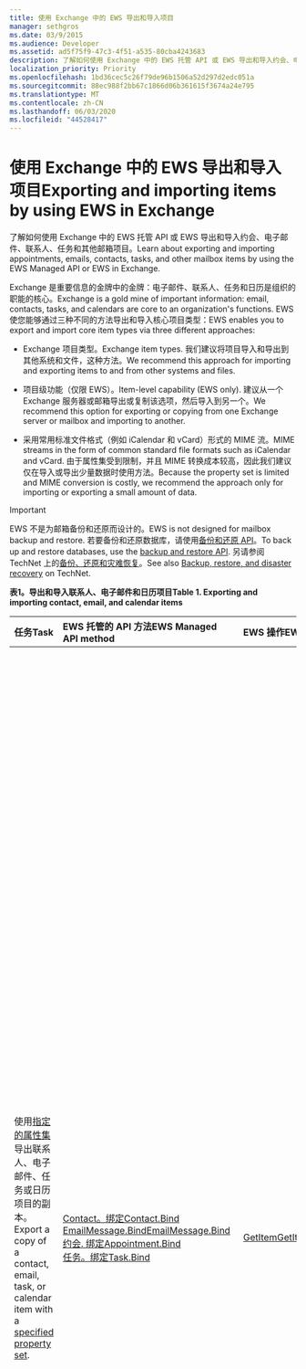 ```yaml
---
title: 使用 Exchange 中的 EWS 导出和导入项目
manager: sethgros
ms.date: 03/9/2015
ms.audience: Developer
ms.assetid: ad5f75f9-47c3-4f51-a535-80cba4243683
description: 了解如何使用 Exchange 中的 EWS 托管 API 或 EWS 导出和导入约会、电子邮件、联系人、任务和其他邮箱项目。
localization_priority: Priority
ms.openlocfilehash: 1bd36cec5c26f79de96b1506a52d297d2edc051a
ms.sourcegitcommit: 88ec988f2bb67c1866d06b361615f3674a24e795
ms.translationtype: MT
ms.contentlocale: zh-CN
ms.lasthandoff: 06/03/2020
ms.locfileid: "44528417"
---
```

# <a name="exporting-and-importing-items-by-using-ews-in-exchange"></a><span data-ttu-id="3f81a-103">使用 Exchange 中的 EWS 导出和导入项目</span><span class="sxs-lookup"><span data-stu-id="3f81a-103">Exporting and importing items by using EWS in Exchange</span></span>

<span data-ttu-id="3f81a-104">了解如何使用 Exchange 中的 EWS 托管 API 或 EWS 导出和导入约会、电子邮件、联系人、任务和其他邮箱项目。</span><span class="sxs-lookup"><span data-stu-id="3f81a-104">Learn about exporting and importing appointments, emails, contacts, tasks, and other mailbox items by using the EWS Managed API or EWS in Exchange.</span></span> 
  
<span data-ttu-id="3f81a-105">Exchange 是重要信息的金牌中的金牌：电子邮件、联系人、任务和日历是组织的职能的核心。</span><span class="sxs-lookup"><span data-stu-id="3f81a-105">Exchange is a gold mine of important information: email, contacts, tasks, and calendars are core to an organization's functions.</span></span> <span data-ttu-id="3f81a-106">EWS 使您能够通过三种不同的方法导出和导入核心项目类型：</span><span class="sxs-lookup"><span data-stu-id="3f81a-106">EWS enables you to export and import core item types via three different approaches:</span></span>
  
- <span data-ttu-id="3f81a-107">Exchange 项目类型。</span><span class="sxs-lookup"><span data-stu-id="3f81a-107">Exchange item types.</span></span> <span data-ttu-id="3f81a-108">我们建议将项目导入和导出到其他系统和文件，这种方法。</span><span class="sxs-lookup"><span data-stu-id="3f81a-108">We recommend this approach for importing and exporting items to and from other systems and files.</span></span>
    
- <span data-ttu-id="3f81a-109">项目级功能（仅限 EWS）。</span><span class="sxs-lookup"><span data-stu-id="3f81a-109">Item-level capability (EWS only).</span></span> <span data-ttu-id="3f81a-110">建议从一个 Exchange 服务器或邮箱导出或复制该选项，然后导入到另一个。</span><span class="sxs-lookup"><span data-stu-id="3f81a-110">We recommend this option for exporting or copying from one Exchange server or mailbox and importing to another.</span></span>
    
- <span data-ttu-id="3f81a-111">采用常用标准文件格式（例如 iCalendar 和 vCard）形式的 MIME 流。</span><span class="sxs-lookup"><span data-stu-id="3f81a-111">MIME streams in the form of common standard file formats such as iCalendar and vCard.</span></span> <span data-ttu-id="3f81a-112">由于属性集受到限制，并且 MIME 转换成本较高，因此我们建议仅在导入或导出少量数据时使用方法。</span><span class="sxs-lookup"><span data-stu-id="3f81a-112">Because the property set is limited and MIME conversion is costly, we recommend the approach only for importing or exporting a small amount of data.</span></span>
    
> [!IMPORTANT]
> <span data-ttu-id="3f81a-113">EWS 不是为邮箱备份和还原而设计的。</span><span class="sxs-lookup"><span data-stu-id="3f81a-113">EWS is not designed for mailbox backup and restore.</span></span> <span data-ttu-id="3f81a-114">若要备份和还原数据库，请使用[备份和还原 API](../backup-restore/backup-and-restore-for-exchange-2013.md)。</span><span class="sxs-lookup"><span data-stu-id="3f81a-114">To back up and restore databases, use the [backup and restore API](../backup-restore/backup-and-restore-for-exchange-2013.md).</span></span> <span data-ttu-id="3f81a-115">另请参阅 TechNet 上的[备份、还原和灾难恢复](https://technet.microsoft.com/library/dd876874%28v=exchg.150%29.aspx)。</span><span class="sxs-lookup"><span data-stu-id="3f81a-115">See also [Backup, restore, and disaster recovery](https://technet.microsoft.com/library/dd876874%28v=exchg.150%29.aspx) on TechNet.</span></span> 
  
<span data-ttu-id="3f81a-116">**表1。导出和导入联系人、电子邮件和日历项目**</span><span class="sxs-lookup"><span data-stu-id="3f81a-116">**Table 1. Exporting and importing contact, email, and calendar items**</span></span>

|<span data-ttu-id="3f81a-117">任务</span><span class="sxs-lookup"><span data-stu-id="3f81a-117">Task</span></span>|<span data-ttu-id="3f81a-118">EWS 托管的 API 方法</span><span class="sxs-lookup"><span data-stu-id="3f81a-118">EWS Managed API method</span></span>|<span data-ttu-id="3f81a-119">EWS 操作</span><span class="sxs-lookup"><span data-stu-id="3f81a-119">EWS operation</span></span>|<span data-ttu-id="3f81a-120">注释</span><span class="sxs-lookup"><span data-stu-id="3f81a-120">Notes</span></span>|
|:-----|:-----|:-----|:-----|
|<span data-ttu-id="3f81a-121">使用[指定的属性集](properties-and-extended-properties-in-ews-in-exchange.md)导出联系人、电子邮件、任务或日历项目的副本。</span><span class="sxs-lookup"><span data-stu-id="3f81a-121">Export a copy of a contact, email, task, or calendar item with a [specified property set](properties-and-extended-properties-in-ews-in-exchange.md).</span></span>  <br/> |[<span data-ttu-id="3f81a-122">Contact。绑定</span><span class="sxs-lookup"><span data-stu-id="3f81a-122">Contact.Bind</span></span>](https://msdn.microsoft.com/library/microsoft.exchange.webservices.data.contact.bind%28v=exchg.80%29.aspx) <br/> [<span data-ttu-id="3f81a-123">EmailMessage.Bind</span><span class="sxs-lookup"><span data-stu-id="3f81a-123">EmailMessage.Bind</span></span>](https://msdn.microsoft.com/library/microsoft.exchange.webservices.data.emailmessage.bind%28v=exchg.80%29.aspx) <br/> [<span data-ttu-id="3f81a-124">约会. 绑定</span><span class="sxs-lookup"><span data-stu-id="3f81a-124">Appointment.Bind</span></span>](https://msdn.microsoft.com/library/microsoft.exchange.webservices.data.appointment.bind%28v=exchg.80%29.aspx) <br/> [<span data-ttu-id="3f81a-125">任务。绑定</span><span class="sxs-lookup"><span data-stu-id="3f81a-125">Task.Bind</span></span>](https://msdn.microsoft.com/library/microsoft.exchange.webservices.data.task.bind%28v=exchg.80%29.aspx) <br/> |[<span data-ttu-id="3f81a-126">GetItem</span><span class="sxs-lookup"><span data-stu-id="3f81a-126">GetItem</span></span>](https://msdn.microsoft.com/library/e3590b8b-c2a7-4dad-a014-6360197b68e4%28Office.15%29.aspx) <br/> |<span data-ttu-id="3f81a-127">如果要将邮箱项目导出到另一个非 Exchange 系统或文件（包括 vCard 和 iCal 文件类型），我们建议您选择此选项。</span><span class="sxs-lookup"><span data-stu-id="3f81a-127">We recommend this option if you're exporting mailbox items to another non-Exchange system or file (including vCard and iCal file types).</span></span><br/><span data-ttu-id="3f81a-128">由于您可以控制导出的属性集，并且对于 Exchange 服务器而言性能更好，这通常是最佳选择。</span><span class="sxs-lookup"><span data-stu-id="3f81a-128">Because you have control over the exported property set, and because performance is better for the Exchange server, this is generally the best option.</span></span><br/><br/><span data-ttu-id="3f81a-129">根据邮箱项目上设置的属性，以及您的应用程序是否了解可能在项目上设置的所有非架构化属性标识符（扩展属性），此选项可能不会产生完全保真副本。</span><span class="sxs-lookup"><span data-stu-id="3f81a-129">Depending on the properties set on a mailbox item, and whether your application is aware of all of the non-schematized property identifiers (extended properties) that might be set on an item, this option might not produce a full-fidelity copy.</span></span><br/><br/><span data-ttu-id="3f81a-130">这些方法和操作提供项目的架构化属性集以及任何请求的扩展属性。</span><span class="sxs-lookup"><span data-stu-id="3f81a-130">These methods and operation provide the schematized set of properties for an item plus any requested extended properties.</span></span><br/><span data-ttu-id="3f81a-131">如果您知道在项上设置的扩展属性，则**Bind**方法或**GetItem**操作只能提供项的完全保真导出。</span><span class="sxs-lookup"><span data-stu-id="3f81a-131">The **Bind** method or **GetItem** operation can only provide full-fidelity export of items if you know the extended properties that are set on an item.</span></span><br/><span data-ttu-id="3f81a-132">您可以请求所有已知的[扩展属性](properties-and-extended-properties-in-ews-in-exchange.md)以实现全保真。</span><span class="sxs-lookup"><span data-stu-id="3f81a-132">You can request all the known [extended properties](properties-and-extended-properties-in-ews-in-exchange.md) to enable full fidelity.</span></span><br/><br/><span data-ttu-id="3f81a-133">**提示**：您可以使用 EWS 托管 API 中的跟踪功能来获取导出项的 XML 表示形式。</span><span class="sxs-lookup"><span data-stu-id="3f81a-133">**TIP**: You can use the tracing feature in the EWS Managed API to get the XML representation of exported items.</span></span>           <span data-ttu-id="3f81a-134">有关详细信息，请参阅[将项目导出为自定义格式](how-to-export-items-by-using-ews-in-exchange.md#bk_exportcustom)。</span><span class="sxs-lookup"><span data-stu-id="3f81a-134">For more information, see [Export an item into a custom format](how-to-export-items-by-using-ews-in-exchange.md#bk_exportcustom).</span></span>  <br/> |
|<span data-ttu-id="3f81a-135">导入具有[指定属性集](properties-and-extended-properties-in-ews-in-exchange.md)的联系人、电子邮件、任务或日历项目的副本。</span><span class="sxs-lookup"><span data-stu-id="3f81a-135">Import a copy of a contact, email, task, or calendar item with a [specified property set](properties-and-extended-properties-in-ews-in-exchange.md).</span></span>  <br/> |[<span data-ttu-id="3f81a-136">联系人。保存</span><span class="sxs-lookup"><span data-stu-id="3f81a-136">Contact.Save</span></span>](https://msdn.microsoft.com/library/microsoft.exchange.webservices.data.contact.save%28v=exchg.80%29.aspx) <br/> [<span data-ttu-id="3f81a-137">EmailMessage.Save</span><span class="sxs-lookup"><span data-stu-id="3f81a-137">EmailMessage.Save</span></span>](https://msdn.microsoft.com/library/microsoft.exchange.webservices.data.emailmessage.save%28v=exchg.80%29.aspx) <br/> [<span data-ttu-id="3f81a-138">约会. 保存</span><span class="sxs-lookup"><span data-stu-id="3f81a-138">Appointment.Save</span></span>](https://msdn.microsoft.com/library/microsoft.exchange.webservices.data.appointment.save%28v=exchg.80%29.aspx) <br/> [<span data-ttu-id="3f81a-139">任务。保存</span><span class="sxs-lookup"><span data-stu-id="3f81a-139">Task.Save</span></span>](https://msdn.microsoft.com/library/microsoft.exchange.webservices.data.task.save%28v=exchg.80%29.aspx) <br/> |[<span data-ttu-id="3f81a-140">CreateItem</span><span class="sxs-lookup"><span data-stu-id="3f81a-140">CreateItem</span></span>](https://msdn.microsoft.com/library/78a52120-f1d0-4ed7-8748-436e554f75b6%28Office.15%29.aspx) <br/> |<span data-ttu-id="3f81a-141">建议将邮箱项目导入 Exchange 中的此选项。</span><span class="sxs-lookup"><span data-stu-id="3f81a-141">We recommend this option for importing mailbox items into Exchange.</span></span><br/><span data-ttu-id="3f81a-142">您可能需要在某些项目类型上设置特殊属性，以便维护导入项目的状态。</span><span class="sxs-lookup"><span data-stu-id="3f81a-142">You might have to set special properties on some item types in order to maintain the state of the imported item.</span></span><br/><span data-ttu-id="3f81a-143">由于某些属性仅由 Exchange 而不是由客户端设置，因此并不总是可以进行高保真导入。</span><span class="sxs-lookup"><span data-stu-id="3f81a-143">Because some properties are only set by Exchange and not by clients, it's not always possible to have a full-fidelity import.</span></span><br/><br/><span data-ttu-id="3f81a-144">例如，无法将与会者的会议导入到邮箱中，因为 Exchange 会设置组织者和与会者之间的关系。</span><span class="sxs-lookup"><span data-stu-id="3f81a-144">For example, you cannot import a meeting with attendees into a mailbox because Exchange sets the relationships between the organizer and attendees.</span></span> <br/><span data-ttu-id="3f81a-145">这种关系只能由组织者发送和响应会议请求的参与者建立。</span><span class="sxs-lookup"><span data-stu-id="3f81a-145">This relationship can only be established by organizers sending and attendees receiving and responding to the meeting request.</span></span><br/><br/><span data-ttu-id="3f81a-146">Exchange 中的**约会**对象可以有复杂的关系和设置。</span><span class="sxs-lookup"><span data-stu-id="3f81a-146">**Appointment** objects in Exchange can have complex relationships and settings.</span></span><br/> <span data-ttu-id="3f81a-147">具有与会者（会议）的约会具有将会议组织者和会议与会者联系在一起的设置。</span><span class="sxs-lookup"><span data-stu-id="3f81a-147">Appointments that have attendees (meetings) have settings that tie together the meeting organizer and meeting attendees.</span></span><br/><span data-ttu-id="3f81a-148">在导出和导入约会时，不会保留这些设置。</span><span class="sxs-lookup"><span data-stu-id="3f81a-148">These settings are not maintained when you export and import appointments.</span></span><br/><span data-ttu-id="3f81a-149">不支持以编程方式直接在约会上重新建立会议组织者/与会者关系。</span><span class="sxs-lookup"><span data-stu-id="3f81a-149">Programmatically reestablishing meeting organizer/attendee relationships directly on the appointments is not supported.</span></span><br/><span data-ttu-id="3f81a-150">重新建立这些关系的一个选项是，在导入后执行后续处理，然后让组织者重新发送会议并让与会者接受会议。</span><span class="sxs-lookup"><span data-stu-id="3f81a-150">An option you do have for reestablishing those relationships is to perform post-processing after an import, then have an organizer resend the meetings and have the attendees accept the meetings.</span></span><br/><span data-ttu-id="3f81a-151">您可以使用 Exchange 模拟对组织者和与会者进行呼叫。</span><span class="sxs-lookup"><span data-stu-id="3f81a-151">You can use Exchange impersonation to make the calls for both the organizer and the attendees.</span></span><br/><span data-ttu-id="3f81a-152">在导入之前，应更改**约会**对象的 UID 属性，以避免将会议与邮箱中的其他会议错误相关。</span><span class="sxs-lookup"><span data-stu-id="3f81a-152">You should change the UID property of the **Appointment** object before you import to avoid having meetings be incorrectly related to other meetings in a mailbox.</span></span>  <br/> |
|<span data-ttu-id="3f81a-153">以全保真方式导出联系人、电子邮件、任务或日历项目的副本。</span><span class="sxs-lookup"><span data-stu-id="3f81a-153">Export a copy of a contact, email, task, or calendar item in full-fidelity.</span></span>  <br/> |<span data-ttu-id="3f81a-154">不适用</span><span class="sxs-lookup"><span data-stu-id="3f81a-154">Not applicable</span></span>  <br/> |[<span data-ttu-id="3f81a-155">ExportItems</span><span class="sxs-lookup"><span data-stu-id="3f81a-155">ExportItems</span></span>](https://msdn.microsoft.com/library/e2846abb-0b16-4732-bbd8-038a674672f6%28Office.15%29.aspx) <br/> |<span data-ttu-id="3f81a-156">这是导出要导入到 Exchange 邮箱中的邮箱项目的最佳选项。</span><span class="sxs-lookup"><span data-stu-id="3f81a-156">This is the best option for exporting mailbox items that you want to import back into an Exchange mailbox.</span></span><br/><span data-ttu-id="3f81a-157">您还可以使用此选项在邮箱之间复制项目。</span><span class="sxs-lookup"><span data-stu-id="3f81a-157">You can also use this option to copy items between mailboxes.</span></span><br/><br/><span data-ttu-id="3f81a-158">**ExportItems**操作提供了一个不透明的流，表示可用于在邮箱之间移动信息的项目。</span><span class="sxs-lookup"><span data-stu-id="3f81a-158">The **ExportItems** operation provides an opaque stream that represents the item that you can use to move information between mailboxes.</span></span><br/><span data-ttu-id="3f81a-159">可以将**ExportItems**与[GetItem](https://msdn.microsoft.com/library/e3590b8b-c2a7-4dad-a014-6360197b68e4%28Office.15%29.aspx)操作一起使用，以创建用于查找另一个系统中的项的索引。</span><span class="sxs-lookup"><span data-stu-id="3f81a-159">You can use **ExportItems** with the [GetItem](https://msdn.microsoft.com/library/e3590b8b-c2a7-4dad-a014-6360197b68e4%28Office.15%29.aspx) operation to make an index for finding the items in another system.</span></span><br/><span data-ttu-id="3f81a-160">您不能更改导出流。</span><span class="sxs-lookup"><span data-stu-id="3f81a-160">You cannot change the export stream.</span></span>  <br/> <span data-ttu-id="3f81a-161">有关详细信息，请参阅[使用完全保真导出项目](how-to-export-items-by-using-ews-in-exchange.md#bk_exportfullfidelity)。</span><span class="sxs-lookup"><span data-stu-id="3f81a-161">For more information, see [Export items with full fidelity](how-to-export-items-by-using-ews-in-exchange.md#bk_exportfullfidelity).</span></span>  <br/> |
|<span data-ttu-id="3f81a-162">以全保真方式导入联系人、电子邮件、任务或日历项目的副本。</span><span class="sxs-lookup"><span data-stu-id="3f81a-162">Import a copy of a contact, email, task, or calendar item in full-fidelity.</span></span>  <br/> |<span data-ttu-id="3f81a-163">不适用</span><span class="sxs-lookup"><span data-stu-id="3f81a-163">Not applicable</span></span>  <br/> |[<span data-ttu-id="3f81a-164">UploadItems</span><span class="sxs-lookup"><span data-stu-id="3f81a-164">UploadItems</span></span>](https://msdn.microsoft.com/library/a88cbe99-7968-454d-a545-4f92c330909f%28Office.15%29.aspx) <br/> |<span data-ttu-id="3f81a-165">这是导入由**ExportItems**操作导出的项目的唯一选项。</span><span class="sxs-lookup"><span data-stu-id="3f81a-165">This is the only option for importing items that were exported by the **ExportItems** operation.</span></span>  <br/> |
|<span data-ttu-id="3f81a-166">将联系人、电子邮件或日历项目的副本导出为常见文件类型的 MIME 流。</span><span class="sxs-lookup"><span data-stu-id="3f81a-166">Export a copy of a contact, email, or calendar item as a MIME stream for a common file type.</span></span>  <br/> |[<span data-ttu-id="3f81a-167">Contact。绑定</span><span class="sxs-lookup"><span data-stu-id="3f81a-167">Contact.Bind</span></span>](https://msdn.microsoft.com/library/microsoft.exchange.webservices.data.contact.bind%28v=exchg.80%29.aspx) <br/> [<span data-ttu-id="3f81a-168">EmailMessage.Bind</span><span class="sxs-lookup"><span data-stu-id="3f81a-168">EmailMessage.Bind</span></span>](https://msdn.microsoft.com/library/microsoft.exchange.webservices.data.emailmessage.bind%28v=exchg.80%29.aspx) <br/> [<span data-ttu-id="3f81a-169">约会. 绑定</span><span class="sxs-lookup"><span data-stu-id="3f81a-169">Appointment.Bind</span></span>](https://msdn.microsoft.com/library/microsoft.exchange.webservices.data.appointment.bind%28v=exchg.80%29.aspx) <br/> |<span data-ttu-id="3f81a-170">**GetItem**</span><span class="sxs-lookup"><span data-stu-id="3f81a-170">**GetItem**</span></span> <br/> |<span data-ttu-id="3f81a-171">您可以使用[MimeContent](https://msdn.microsoft.com/library/microsoft.exchange.webservices.data.item.mimecontent%28v=exchg.80%29.aspx)属性来获取项目的 MIME 流表示形式。</span><span class="sxs-lookup"><span data-stu-id="3f81a-171">You can use the [MimeContent](https://msdn.microsoft.com/library/microsoft.exchange.webservices.data.item.mimecontent%28v=exchg.80%29.aspx) property to get the MIME stream representation of an item.</span></span><br/><br/><span data-ttu-id="3f81a-172">这将提供项的所有属性的基本子集。</span><span class="sxs-lookup"><span data-stu-id="3f81a-172">This will provide a basic subset of all the properties on an item.</span></span><br/><span data-ttu-id="3f81a-173">最佳做法是，仅将 MIME 流用于一次性操作。</span><span class="sxs-lookup"><span data-stu-id="3f81a-173">As a best practice, only use the MIME stream for one-off operations.</span></span><br/><span data-ttu-id="3f81a-174">不要依赖于 MIME 对较大和频繁的项进行导入/导出，因为 Exchange 会对 MIME 执行内容转换，这可能会影响性能。</span><span class="sxs-lookup"><span data-stu-id="3f81a-174">Do not rely on MIME for large and frequent importing/exporting of items, because Exchange performs content conversion for the MIME and this can affect performance.</span></span><br/><br/><span data-ttu-id="3f81a-175">**联系人**MIME 流是一个[vCard](http://www.faqs.org/rfcs/rfc2426.html) （.vcf）文件。</span><span class="sxs-lookup"><span data-stu-id="3f81a-175">The **Contact** MIME stream is a [vCard](http://www.faqs.org/rfcs/rfc2426.html) (.vcf) file.</span></span><br/><span data-ttu-id="3f81a-176">这可能不会产生完全保真副本，具体取决于在联系人上设置的属性。</span><span class="sxs-lookup"><span data-stu-id="3f81a-176">Depending on the properties set on a contact, this might not produce a full-fidelity copy.</span></span><br/><span data-ttu-id="3f81a-177">请注意，不能使用 vCard MIME 流导入联系人。</span><span class="sxs-lookup"><span data-stu-id="3f81a-177">Note that you cannot import a contact by using the vCard MIME stream.</span></span><br/><span data-ttu-id="3f81a-178">若要了解详细信息，请参阅将[联系人导出到 vCard 文件](how-to-export-items-by-using-ews-in-exchange.md#bk_exportvcardmime)中。</span><span class="sxs-lookup"><span data-stu-id="3f81a-178">To learn more, see [Export a contact into a vCard file](how-to-export-items-by-using-ews-in-exchange.md#bk_exportvcardmime).</span></span><br/><br/><span data-ttu-id="3f81a-179">**EmailMessage** MIME 流是一个 .eml 文件。</span><span class="sxs-lookup"><span data-stu-id="3f81a-179">The **EmailMessage** MIME stream is an .eml file.</span></span><br/><span data-ttu-id="3f81a-180">.Eml 格式非常方便，因为 Outlook 和其他电子邮件客户端可以识别它。</span><span class="sxs-lookup"><span data-stu-id="3f81a-180">The .eml format is convenient because Outlook and other email clients can identify it.</span></span><br/><span data-ttu-id="3f81a-181">您还可以使用 MIME 流创建 .mht 文件，这是很方便的，因为很多浏览器都可以使用该文件类型。</span><span class="sxs-lookup"><span data-stu-id="3f81a-181">You can also use the MIME stream to create an .mht file, which is convenient because many browsers can use that file type.</span></span><br/><span data-ttu-id="3f81a-182">EWS 不提供用于将电子邮件导出到 .msg 文件的 .msg 文件流。</span><span class="sxs-lookup"><span data-stu-id="3f81a-182">EWS doesn't provide a .msg file stream for exporting an email to a .msg file.</span></span><br/><span data-ttu-id="3f81a-183">用于导出 .msg 文件的选项是[：构造。](https://msdn.microsoft.com/library/cc463912%28v=EXCHG.80%29.aspx)从**EmailMessage**方法或**GetItem**操作的结果中调用的 MSG 文件，或使用调用 EWS 的第三方 API，并从结果中构造 .msg 文件。</span><span class="sxs-lookup"><span data-stu-id="3f81a-183">Your options for exporting an .msg file are to either [construct an .MSG file](https://msdn.microsoft.com/library/cc463912%28v=EXCHG.80%29.aspx) from the results of an **EmailMessage.Bind** method or **GetItem** operation call, or use a third-party API that calls EWS and constructs the .msg file from the results.</span></span><br/><span data-ttu-id="3f81a-184">有关详细信息，请参阅[将电子邮件导出为 .eml 文件](how-to-export-items-by-using-ews-in-exchange.md#bk_exportemailmime)。</span><span class="sxs-lookup"><span data-stu-id="3f81a-184">For more information, see [Export an email as an .eml file](how-to-export-items-by-using-ews-in-exchange.md#bk_exportemailmime).</span></span><br/><br/><span data-ttu-id="3f81a-185">**约会**MIME 流是 iCal （ics）文件。</span><span class="sxs-lookup"><span data-stu-id="3f81a-185">The **Appointment** MIME stream is an iCal (.ics) file.</span></span><br/><span data-ttu-id="3f81a-186">由于 Outlook 和其他电子邮件客户端可以识别它，因此可以方便地进行 ics 格式。</span><span class="sxs-lookup"><span data-stu-id="3f81a-186">The .ics format is convenient because Outlook and other email clients can identify it.</span></span><br/><span data-ttu-id="3f81a-187">这不是导出会议的可行选项，因为 MIME 流中未提供与会者信息。</span><span class="sxs-lookup"><span data-stu-id="3f81a-187">This is not a viable option for exporting meetings because attendee information is not provided in the MIME stream.</span></span> <br/><span data-ttu-id="3f81a-188">MIME 流中可能不包含附件和其他属性。</span><span class="sxs-lookup"><span data-stu-id="3f81a-188">Attachments and other properties might not be included in the MIME stream.</span></span><br/><span data-ttu-id="3f81a-189">请考虑从[约会](https://msdn.microsoft.com/library/microsoft.exchange.webservices.data.appointment%28v=exchg.80%29.aspx)对象或由**GetItem**操作返回的 XML 构造 iCal 格式。</span><span class="sxs-lookup"><span data-stu-id="3f81a-189">Consider constructing the iCal format from either the [Appointment](https://msdn.microsoft.com/library/microsoft.exchange.webservices.data.appointment%28v=exchg.80%29.aspx) object or from the XML returned by the **GetItem** operation.</span></span><br/><span data-ttu-id="3f81a-190">通过这种方式，您可以使用 iCal 文件中的扩展属性（"X-" 属性）捕获更多的 Exchange 属性。</span><span class="sxs-lookup"><span data-stu-id="3f81a-190">This way, you can capture more of the Exchange properties with extended properties ("X-' properties) in the iCal file.</span></span><br/><span data-ttu-id="3f81a-191">您还可以导出 XML 表单中的约会。</span><span class="sxs-lookup"><span data-stu-id="3f81a-191">You can also export an appointment in XML form.</span></span><br/><span data-ttu-id="3f81a-192">调用**GetItem**操作，并将 XML 保存在您的系统中。</span><span class="sxs-lookup"><span data-stu-id="3f81a-192">Call the **GetItem** operation and save the XML in your system.</span></span><br/><span data-ttu-id="3f81a-193">您还可以使用 EWS 托管 API 中的[跟踪功能](how-to-trace-requests-responses-to-troubleshoot-ews-managed-api-applications.md)来捕获要放入 xml 数据库的 xml。</span><span class="sxs-lookup"><span data-stu-id="3f81a-193">You can also use the [tracing functionality](how-to-trace-requests-responses-to-troubleshoot-ews-managed-api-applications.md) in the EWS Managed API to capture the XML to put in an XML database.</span></span><br/><span data-ttu-id="3f81a-194">有关详细信息，请参阅将[约会导出为 iCal 文件](how-to-export-items-by-using-ews-in-exchange.md#bk_exporticalmime)。</span><span class="sxs-lookup"><span data-stu-id="3f81a-194">For more information, see [Exporting an appointment as an iCal file](how-to-export-items-by-using-ews-in-exchange.md#bk_exporticalmime).</span></span>  <br/> |
|<span data-ttu-id="3f81a-195">将电子邮件或日历项目的副本导入为常见文件类型的 MIME 流。</span><span class="sxs-lookup"><span data-stu-id="3f81a-195">Import a copy of an email or calendar item as a MIME stream for a common file type.</span></span>  <br/> |[<span data-ttu-id="3f81a-196">EmailMessage.Save</span><span class="sxs-lookup"><span data-stu-id="3f81a-196">EmailMessage.Save</span></span>](https://msdn.microsoft.com/library/microsoft.exchange.webservices.data.emailmessage.save%28v=exchg.80%29.aspx) <br/> [<span data-ttu-id="3f81a-197">约会. 保存</span><span class="sxs-lookup"><span data-stu-id="3f81a-197">Appointment.Save</span></span>](https://msdn.microsoft.com/library/microsoft.exchange.webservices.data.appointment.save%28v=exchg.80%29.aspx) <br/> |<span data-ttu-id="3f81a-198">**CreateItem**</span><span class="sxs-lookup"><span data-stu-id="3f81a-198">**CreateItem**</span></span> <br/> |<span data-ttu-id="3f81a-199">您可以使用**EmailMessage**或**约会**对象上的**MimeContent**属性导入 .eml 或文件。</span><span class="sxs-lookup"><span data-stu-id="3f81a-199">You can import an .eml or .ics file by using the **MimeContent** property on an **EmailMessage** or **Appointment** object.</span></span><br/><span data-ttu-id="3f81a-200">如果电子邮件不是草稿，您将需要设置[PidTagMessageFlags （0x0E07）](https://msdn.microsoft.com/library/office/cc839733%28v=office.15%29.aspx)扩展属性。</span><span class="sxs-lookup"><span data-stu-id="3f81a-200">You will need to set the [PidTagMessageFlags (0x0E07)](https://msdn.microsoft.com/library/office/cc839733%28v=office.15%29.aspx) extended property if the email is not a draft.</span></span><br/><br/><span data-ttu-id="3f81a-201">您不能使用此方法导入会议。</span><span class="sxs-lookup"><span data-stu-id="3f81a-201">You cannot use this approach to import meetings.</span></span>  <br/> |
   
## <a name="alternatives-to-exporting-and-importing-items-by-using-ews"></a><span data-ttu-id="3f81a-202">使用 EWS 导出和导入项目的替代方法</span><span class="sxs-lookup"><span data-stu-id="3f81a-202">Alternatives to exporting and importing items by using EWS</span></span>
<span data-ttu-id="3f81a-203"><a name="alternatives"> </a></span><span class="sxs-lookup"><span data-stu-id="3f81a-203"><a name="alternatives"> </a></span></span>

<span data-ttu-id="3f81a-204">其他选项可用于 exporing，并可从 Exchange 邮箱中导入和导出项目。</span><span class="sxs-lookup"><span data-stu-id="3f81a-204">Other options are available for exporing and importing items to and from an Exchange mailbox.</span></span> <span data-ttu-id="3f81a-205">以下是在设计导入和导出策略时要考虑的一些建议：</span><span class="sxs-lookup"><span data-stu-id="3f81a-205">The following are some ideas to consider when you design your import and export strategy:</span></span>
  
- <span data-ttu-id="3f81a-206">使用 PowerShell 调用 EWS 并将输出格式设置为 .csv 文件。</span><span class="sxs-lookup"><span data-stu-id="3f81a-206">Use PowerShell to call EWS and format the output into a .csv file.</span></span>
    
- <span data-ttu-id="3f81a-207">使用实现 MAPI 的第三方库来导出和导入项目。</span><span class="sxs-lookup"><span data-stu-id="3f81a-207">Use third-party libraries that implement MAPI to export and import items.</span></span> <span data-ttu-id="3f81a-208">将 EWS 转换为 .msg 文件的第三方库也可用。</span><span class="sxs-lookup"><span data-stu-id="3f81a-208">Third-party libraries that convert EWS to .msg files are available too.</span></span>
    
- <span data-ttu-id="3f81a-209">使用 Exchange 命令行管理程序和[new-mailboximportrequest](https://technet.microsoft.com/library/ff607310%28v=exchg.150%29.aspx)和[new-mailboxexportrequest](https://technet.microsoft.com/library/ff607299%28v=exchg.150%29.aspx) cmdlet 来[实现邮箱导入和导出请求](https://technet.microsoft.com/library/ee633455%28v=exchg.150%29.aspx)。</span><span class="sxs-lookup"><span data-stu-id="3f81a-209">Use the Exchange Management Shell and the [MailboxImportRequest](https://technet.microsoft.com/library/ff607310%28v=exchg.150%29.aspx) and [MailboxExportRequest](https://technet.microsoft.com/library/ff607299%28v=exchg.150%29.aspx) cmdlets to [fulfill mailbox import and export requests](https://technet.microsoft.com/library/ee633455%28v=exchg.150%29.aspx).</span></span> 
    
- <span data-ttu-id="3f81a-210">使用[Outlook 的导入选项](https://office.microsoft.com/outlook-help/import-outlook-items-from-an-outlook-data-file-pst-HA102505743.aspx)导入和导出项目。</span><span class="sxs-lookup"><span data-stu-id="3f81a-210">Use [Outlook's import options](https://office.microsoft.com/outlook-help/import-outlook-items-from-an-outlook-data-file-pst-HA102505743.aspx) to import and export items.</span></span> 

    
## <a name="in-this-section"></a><span data-ttu-id="3f81a-211">本节内容</span><span class="sxs-lookup"><span data-stu-id="3f81a-211">In this section</span></span>
<span data-ttu-id="3f81a-212"><a name="alternatives"> </a></span><span class="sxs-lookup"><span data-stu-id="3f81a-212"><a name="alternatives"> </a></span></span>

- [<span data-ttu-id="3f81a-213">使用 Exchange 中的 EWS 导出项目</span><span class="sxs-lookup"><span data-stu-id="3f81a-213">Export items by using EWS in Exchange</span></span>](how-to-export-items-by-using-ews-in-exchange.md)    
- [<span data-ttu-id="3f81a-214">使用 Exchange 中的 EWS 导入项目</span><span class="sxs-lookup"><span data-stu-id="3f81a-214">Import items by using EWS in Exchange</span></span>](how-to-import-items-by-using-ews-in-exchange.md)
    
## <a name="see-also"></a><span data-ttu-id="3f81a-215">另请参阅</span><span class="sxs-lookup"><span data-stu-id="3f81a-215">See also</span></span>

- [<span data-ttu-id="3f81a-216">备份、还原和灾难恢复</span><span class="sxs-lookup"><span data-stu-id="3f81a-216">Backup, Restore, and Disaster Recovery</span></span>](https://technet.microsoft.com/library/dd876874%28v=exchg.150%29.aspx)  
- [<span data-ttu-id="3f81a-217">日记</span><span class="sxs-lookup"><span data-stu-id="3f81a-217">Journaling</span></span>](https://technet.microsoft.com/library/aa998649%28v=exchg.150%29.aspx)    
- [<span data-ttu-id="3f81a-218">Internet 日历和计划核心对象规范（RFC 5545）</span><span class="sxs-lookup"><span data-stu-id="3f81a-218">Internet Calendaring and Scheduling Core Object Specification (RFC 5545)</span></span>](http://tools.ietf.org/html/rfc5545)   
- [<span data-ttu-id="3f81a-219">邮箱同步和交换中的 EWS</span><span class="sxs-lookup"><span data-stu-id="3f81a-219">Mailbox synchronization and EWS in Exchange</span></span>](mailbox-synchronization-and-ews-in-exchange.md)
    
